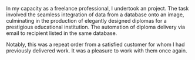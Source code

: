 In my capacity as a freelance professional, I undertook an project.
The task involved the seamless integration of data from a database onto an image,
culminating in the production of elegantly designed diplomas for a prestigious
educational institution. The automation of diploma delivery via email to recipient
listed in the same database.

Notably, this was a repeat order from a satisfied customer for whom I had previously
delivered work. It was a pleasure to work with them once again.
